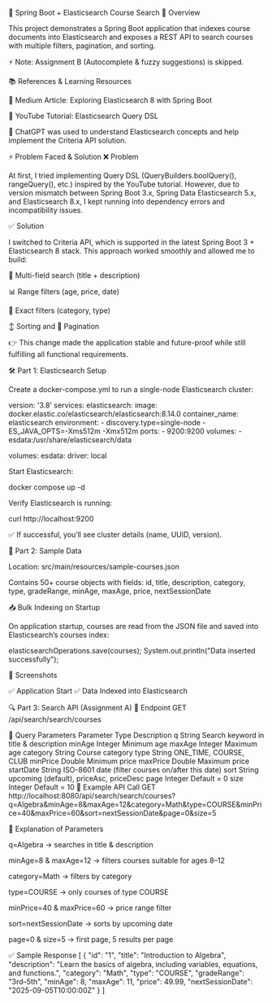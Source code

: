 📘 Spring Boot + Elasticsearch Course Search
🚀 Overview

This project demonstrates a Spring Boot application that indexes course documents into Elasticsearch and exposes a REST API to search courses with multiple filters, pagination, and sorting.

⚡ Note: Assignment B (Autocomplete & fuzzy suggestions) is skipped.

📚 References & Learning Resources

📄 Medium Article: Exploring Elasticsearch 8 with Spring Boot

🎥 YouTube Tutorial: Elasticsearch Query DSL

🤖 ChatGPT was used to understand Elasticsearch concepts and help implement the Criteria API solution.

⚡ Problem Faced & Solution
❌ Problem

At first, I tried implementing Query DSL (QueryBuilders.boolQuery(), rangeQuery(), etc.) inspired by the YouTube tutorial.
However, due to version mismatch between Spring Boot 3.x, Spring Data Elasticsearch 5.x, and Elasticsearch 8.x, I kept running into dependency errors and incompatibility issues.

✅ Solution

I switched to Criteria API, which is supported in the latest Spring Boot 3 + Elasticsearch 8 stack.
This approach worked smoothly and allowed me to build:

🔎 Multi-field search (title + description)

📊 Range filters (age, price, date)

🎯 Exact filters (category, type)

↕ Sorting and 📄 Pagination

👉 This change made the application stable and future-proof while still fulfilling all functional requirements.

🛠 Part 1: Elasticsearch Setup

Create a docker-compose.yml to run a single-node Elasticsearch cluster:

version: '3.8'
services:
  elasticsearch:
    image: docker.elastic.co/elasticsearch/elasticsearch:8.14.0
    container_name: elasticsearch
    environment:
      - discovery.type=single-node
      - ES_JAVA_OPTS=-Xms512m -Xmx512m
    ports:
      - 9200:9200
    volumes:
      - esdata:/usr/share/elasticsearch/data

volumes:
  esdata:
    driver: local


Start Elasticsearch:

docker compose up -d


Verify Elasticsearch is running:

curl http://localhost:9200


✅ If successful, you’ll see cluster details (name, UUID, version).

📂 Part 2: Sample Data

Location: src/main/resources/sample-courses.json

Contains 50+ course objects with fields:
id, title, description, category, type, gradeRange, minAge, maxAge, price, nextSessionDate

📥 Bulk Indexing on Startup

On application startup, courses are read from the JSON file and saved into Elasticsearch’s courses index:

elasticsearchOperations.save(courses);
System.out.println("Data inserted successfully");

📸 Screenshots

✅ Application Start
✅ Data Indexed into Elasticsearch

🔍 Part 3: Search API (Assignment A)
📌 Endpoint
GET  /api/search/search/courses

🔑 Query Parameters
Parameter	Type	Description
q	String	Search keyword in title & description
minAge	Integer	Minimum age
maxAge	Integer	Maximum age
category	String	Course category
type	String	ONE_TIME, COURSE, CLUB
minPrice	Double	Minimum price
maxPrice	Double	Maximum price
startDate	String	ISO-8601 date (filter courses on/after this date)
sort	String	upcoming (default), priceAsc, priceDesc
page	Integer	Default = 0
size	Integer	Default = 10
📖 Example API Call
GET http://localhost:8080/api/search/search/courses?q=Algebra&minAge=8&maxAge=12&category=Math&type=COURSE&minPrice=40&maxPrice=60&sort=nextSessionDate&page=0&size=5

🔎 Explanation of Parameters

q=Algebra → searches in title & description

minAge=8 & maxAge=12 → filters courses suitable for ages 8–12

category=Math → filters by category

type=COURSE → only courses of type COURSE

minPrice=40 & maxPrice=60 → price range filter

sort=nextSessionDate → sorts by upcoming date

page=0 & size=5 → first page, 5 results per page

✅ Sample Response
[
  {
    "id": "1",
    "title": "Introduction to Algebra",
    "description": "Learn the basics of algebra, including variables, equations, and functions.",
    "category": "Math",
    "type": "COURSE",
    "gradeRange": "3rd–5th",
    "minAge": 8,
    "maxAge": 11,
    "price": 49.99,
    "nextSessionDate": "2025-09-05T10:00:00Z"
  }
]

